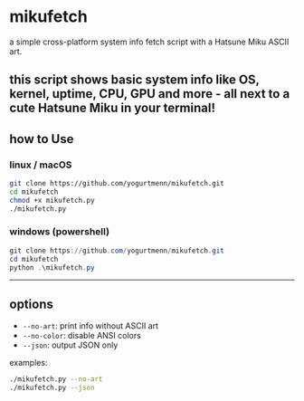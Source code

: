 # mikufetch
a simple cross-platform system info fetch script with a Hatsune Miku ASCII art.

this script shows basic system info like OS, kernel, uptime, CPU, GPU and more - all next to a cute Hatsune Miku in your terminal!
---

## how to Use

### linux / macOS
```bash
git clone https://github.com/yogurtmenn/mikufetch.git
cd mikufetch
chmod +x mikufetch.py
./mikufetch.py
```

### windows (powershell)
```powershell
git clone https://github.com/yogurtmenn/mikufetch.git
cd mikufetch
python .\mikufetch.py
```

---

## options
- `--no-art`: print info without ASCII art
- `--no-color`: disable ANSI colors
- `--json`: output JSON only

examples:
```bash
./mikufetch.py --no-art
./mikufetch.py --json
```
